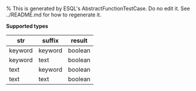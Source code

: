 % This is generated by ESQL's AbstractFunctionTestCase. Do no edit it. See ../README.md for how to regenerate it.

**Supported types**

| str | suffix | result |
| --- | --- | --- |
| keyword | keyword | boolean |
| keyword | text | boolean |
| text | keyword | boolean |
| text | text | boolean |

